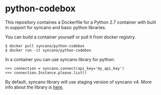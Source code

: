 # python-codebox

This repository containes a Dockerfile for a Python 2.7 container with built in support for syncano and basic python libraries.

You can build a container yourself or pull it from docker registry.

```
$ docker pull syncano/python-codebox
$ docker run -it syncano/python-codebox
```

In a container you can use syncano library for python:

```
>>> connection = syncano.connect(api_key='my_api_key')
>>> connection.Instance.please.list()
```

By default, syncano library will use staging version of syncano v4.
More info about the library is [here](https://github.com/Syncano/syncano-python/tree/release/4.0).
